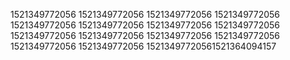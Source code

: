 1521349772056
1521349772056
1521349772056
1521349772056
1521349772056
1521349772056
1521349772056
1521349772056
1521349772056
1521349772056
1521349772056
1521349772056
1521349772056
1521349772056
15213497720561521364094157